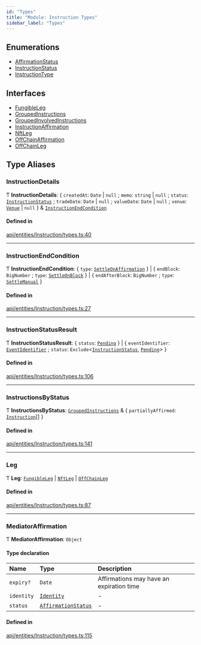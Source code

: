 ```yaml
---
id: "Types"
title: "Module: Instruction Types"
sidebar_label: "Types"
---
```


## Enumerations

- [AffirmationStatus](../../../../../enums/API/Entities/Instruction/Types/AffirmationStatus/AffirmationStatus.md)
- [InstructionStatus](../../../../../enums/API/Entities/Instruction/Types/InstructionStatus/InstructionStatus.md)
- [InstructionType](../../../../../enums/API/Entities/Instruction/Types/InstructionType/InstructionType.md)

## Interfaces

- [FungibleLeg](../../../../../interfaces/API/Entities/Instruction/Types/FungibleLeg/FungibleLeg.md)
- [GroupedInstructions](../../../../../interfaces/API/Entities/Instruction/Types/GroupedInstructions/GroupedInstructions.md)
- [GroupedInvolvedInstructions](../../../../../interfaces/API/Entities/Instruction/Types/GroupedInvolvedInstructions/GroupedInvolvedInstructions.md)
- [InstructionAffirmation](../../../../../interfaces/API/Entities/Instruction/Types/InstructionAffirmation/InstructionAffirmation.md)
- [NftLeg](../../../../../interfaces/API/Entities/Instruction/Types/NftLeg/NftLeg.md)
- [OffChainAffirmation](../../../../../interfaces/API/Entities/Instruction/Types/OffChainAffirmation/OffChainAffirmation.md)
- [OffChainLeg](../../../../../interfaces/API/Entities/Instruction/Types/OffChainLeg/OffChainLeg.md)

## Type Aliases

### InstructionDetails

Ƭ **InstructionDetails**: \{ `createdAt`: `Date` \| ``null`` ; `memo`: `string` \| ``null`` ; `status`: [`InstructionStatus`](../../../../../enums/API/Entities/Instruction/Types/InstructionStatus/InstructionStatus.md) ; `tradeDate`: `Date` \| ``null`` ; `valueDate`: `Date` \| ``null`` ; `venue`: [`Venue`](../../../../../classes/API/Entities/Venue/Venue.md) \| ``null``  } & [`InstructionEndCondition`](Types.md#instructionendcondition)

#### Defined in

[api/entities/Instruction/types.ts:40](https://github.com/PolymeshAssociation/polymesh-sdk/blob/49a0066c3/src/api/entities/Instruction/types.ts#L40)

___

### InstructionEndCondition

Ƭ **InstructionEndCondition**: \{ `type`: [`SettleOnAffirmation`](../../../../../enums/API/Entities/Instruction/Types/InstructionType/InstructionType.md#settleonaffirmation)  } \| \{ `endBlock`: `BigNumber` ; `type`: [`SettleOnBlock`](../../../../../enums/API/Entities/Instruction/Types/InstructionType/InstructionType.md#settleonblock)  } \| \{ `endAfterBlock`: `BigNumber` ; `type`: [`SettleManual`](../../../../../enums/API/Entities/Instruction/Types/InstructionType/InstructionType.md#settlemanual)  }

#### Defined in

[api/entities/Instruction/types.ts:27](https://github.com/PolymeshAssociation/polymesh-sdk/blob/49a0066c3/src/api/entities/Instruction/types.ts#L27)

___

### InstructionStatusResult

Ƭ **InstructionStatusResult**: \{ `status`: [`Pending`](../../../../../enums/API/Entities/Instruction/Types/InstructionStatus/InstructionStatus.md#pending)  } \| \{ `eventIdentifier`: [`EventIdentifier`](../../../../../interfaces/API/Client/Types/EventIdentifier/EventIdentifier.md) ; `status`: `Exclude`\<[`InstructionStatus`](../../../../../enums/API/Entities/Instruction/Types/InstructionStatus/InstructionStatus.md), [`Pending`](../../../../../enums/API/Entities/Instruction/Types/InstructionStatus/InstructionStatus.md#pending)\>  }

#### Defined in

[api/entities/Instruction/types.ts:106](https://github.com/PolymeshAssociation/polymesh-sdk/blob/49a0066c3/src/api/entities/Instruction/types.ts#L106)

___

### InstructionsByStatus

Ƭ **InstructionsByStatus**: [`GroupedInstructions`](../../../../../interfaces/API/Entities/Instruction/Types/GroupedInstructions/GroupedInstructions.md) & \{ `partiallyAffirmed`: [`Instruction`](../../../../../classes/API/Entities/Instruction/Instruction.md)[]  }

#### Defined in

[api/entities/Instruction/types.ts:141](https://github.com/PolymeshAssociation/polymesh-sdk/blob/49a0066c3/src/api/entities/Instruction/types.ts#L141)

___

### Leg

Ƭ **Leg**: [`FungibleLeg`](../../../../../interfaces/API/Entities/Instruction/Types/FungibleLeg/FungibleLeg.md) \| [`NftLeg`](../../../../../interfaces/API/Entities/Instruction/Types/NftLeg/NftLeg.md) \| [`OffChainLeg`](../../../../../interfaces/API/Entities/Instruction/Types/OffChainLeg/OffChainLeg.md)

#### Defined in

[api/entities/Instruction/types.ts:87](https://github.com/PolymeshAssociation/polymesh-sdk/blob/49a0066c3/src/api/entities/Instruction/types.ts#L87)

___

### MediatorAffirmation

Ƭ **MediatorAffirmation**: `Object`

#### Type declaration

| Name | Type | Description |
| :------ | :------ | :------ |
| `expiry?` | `Date` | Affirmations may have an expiration time |
| `identity` | [`Identity`](../../../../../classes/API/Entities/Identity/Identity.md) | - |
| `status` | [`AffirmationStatus`](../../../../../enums/API/Entities/Instruction/Types/AffirmationStatus/AffirmationStatus.md) | - |

#### Defined in

[api/entities/Instruction/types.ts:115](https://github.com/PolymeshAssociation/polymesh-sdk/blob/49a0066c3/src/api/entities/Instruction/types.ts#L115)
